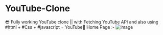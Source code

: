 # YouTube-Clone
😎 Fully working YouTube clone || with Fetching YouTube API and also using #html + #Css + #javascript = YouTube🤖
Home Page :- 
![image](https://user-images.githubusercontent.com/99672087/161593271-c09b30f1-a7f5-4479-a0e7-93460f61cafe.png)
